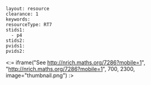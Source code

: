 ````
layout: resource
clearance: 1
keywords:
resourceType: RT7
stids1: 
  - p4
stids2:
pvids1:
pvids2:

````

<:= iframe("See http://nrich.maths.org/7286?mobile=1", "http://nrich.maths.org/7286?mobile=1", 700, 2300, image="thumbnail.png") :>

